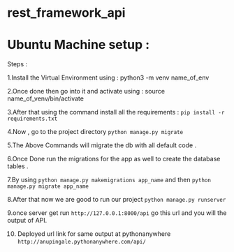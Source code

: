 # rest_framework_api
# Ubuntu Machine setup :

Steps :

1.Install the Virtual Environment using : python3 -m venv name_of_env

2.Once done then go into it and activate using : source name_of_venv/bin/activate

3.After that using the command install all the requirements : `pip install -r requirements.txt`

4.Now , go to the project directory `python manage.py migrate`

5.The Above Commands will migrate the db with all default code .

6.Once Done run the migrations for the app as well to create the database tables .

7.By using `python manage.py makemigrations app_name` and then `python manage.py migrate app_name`

8.After that now we are good to run our project `python manage.py runserver`

9.once server get run `http://127.0.0.1:8000/api` go this url and you will the output of API.

10. Deployed url link for same output at pythonanywhere `http://anupingale.pythonanywhere.com/api/` 
